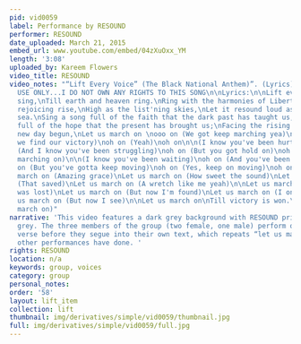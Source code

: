 ```yaml
---
pid: vid0059
label: Performance by RESOUND
performer: RESOUND
date_uploaded: March 21, 2015
embed_url: www.youtube.com/embed/04zXuOxx_YM
length: '3:08'
uploaded_by: Kareem Flowers
video_title: RESOUND
video_notes: "“Lift Every Voice” (The Black National Anthem)”. (Lyrics)\n\nFOR PROMOTIONAL
  USE ONLY...I DO NOT OWN ANY RIGHTS TO THIS SONG\n\nLyrics:\n\nLift ev'ry voice and
  sing,\nTill earth and heaven ring.\nRing with the harmonies of Liberty;\nLet our
  rejoicing rise,\nHigh as the list'ning skies,\nLet it resound loud as the rolling
  sea.\nSing a song full of the faith that the dark past has taught us,\nSing a song
  full of the hope that the present has brought us;\nFacing the rising sun of our
  new day begun,\nLet us march on \nooo on (We got keep marching yea)\noh on (Until
  we find our victory)\noh on (Yeah)\noh on\n\n(I know you've been hurting)\noh on
  (And I know you've been struggling)\noh on (But you got hold on)\noh on (Keep on
  marching on)\n\n(I know you've been waiting)\noh on (And you've been pressing on)\noh
  on (But you've gotta keep moving)\noh on (Yes, keep on moving)\noh on\n\nLet us
  march on (Amazing grace)\nLet us march on (How sweet the sound)\nLet us march on
  (That saved)\nLet us march on (A wretch like me yeah)\n\nLet us march on (I once
  was lost)\nLet us march on (But now I'm found)\nLet us march on (I once was blind)\nLet
  us march on (But now I see)\n\nLet us march on\nTill victory is won.\n(March on,
  march on)"
narrative: 'This video features a dark grey background with RESOUND printed in light
  grey. The three members of the group (two female, one male) perform only the first
  verse before they segue into their own text, which repeats “let us march on,” as
  other performances have done. '
rights: RESOUND
location: n/a
keywords: group, voices
category: group
personal_notes: 
order: '58'
layout: lift_item
collection: lift
thumbnail: img/derivatives/simple/vid0059/thumbnail.jpg
full: img/derivatives/simple/vid0059/full.jpg
---
```

